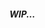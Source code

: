 <h5>WIP...</h5>

<!-- ### Hello World 👋
### This is **[Jaroth](https://www.linkedin.com/in/Jaroth-dev/)**
### FullStack JavaScript Developer
<img src="https://i.giphy.com/media/Xb7eRQoYbSJ6Knf0sV/giphy.webp" width="480" height="480" />

### Principal Abilities
React - 
Redux - 
JavaScript - 
Node.js - 
HTML - 
GitHub - 
Sequelize - 
Databases - 
Express - 
PostgreSQL - 
GitHub - 
Scrum - 

# Proyectos:  

## CompuMundo APP: 
### CompuMundo es un MarketPlace de hardware de computación que te ayuda a encontrar tu computadora ideal a través de un Quiz, o te ayuda a armar tu PC con los componentes que mas te guste, o simplemente puedes comprar en la tienda. Puedes convertirte en vendedor y publicar tus productos!
##### Features: API propia / Formularios /Catalogo / Carrousel / Busquedas por Categoria / Login con Google & Email y contraseña (Pide verificación por email) / Busquedas, Filtros, Panel de Vendedor, Panel de Administración del Vendedor, Mis Compras, Favoritos, Carrito, Control de Stock, Pasarela de Pagos (MERCADOPAGO), QUIZ en base a tus respuestas te ofrece las mejores opciones, Armar TU PC podes elegir los componentes e ir armando tu computadora con todo lo necesario.
<p align="center">
    <img src="https://github.com/MB-ARG/MB-ARG/blob/main/images/proyects/compumundo_1.png" width="2000" height="800" align="center"/>
    <img src="https://farmacosalud.com/wp-content/uploads/2015/10/separador-1.png" width="2000" height="80" align="center"/>
    <img src="https://github.com/MB-ARG/MB-ARG/blob/main/images/proyects/compumundo_2.png" width="2000" height="600" align="center"/>
    <img src="https://farmacosalud.com/wp-content/uploads/2015/10/separador-1.png" width="2000" height="80" align="center"/>
    <img src="https://github.com/MB-ARG/MB-ARG/blob/main/images/proyects/compumundo_3.png" width="2000" height="600" align="center"/> 
</p>  

#### Puedes verlo haciendo Click [Aqui](https://github.com/G7-CMHMR)

<img src="https://farmacosalud.com/wp-content/uploads/2015/10/separador-1.png" width="2000" height="80" align="center"/>

### Contact ME 💬
- ![Gmail Badge](https://img.shields.io/badge/-GMAIL-c14438?style=flat-square&logo=Gmail&logoColor=white&link=mailto:jaroth.dev@gmail.com) jaroth.dev@gmail.com
- ![dev.to badge](https://img.shields.io/badge/-LINKEDIN-%230177B5?style=flat&logo=linkedin) https://www.linkedin.com/in/jaroth-dev/
- ![phone badge](https://img.shields.io/badge/-📱teléfono-onfirmational) +57 316 729-3992
- ![Whats App](https://img.shields.io/badge/-Whats%20App-brightgreen) https://wa.link/4vgui0 -->
<!--
**JarothD/JarothD** is a ✨ _special_ ✨ repository because its `README.md` (this file) appears on your GitHub profile.
